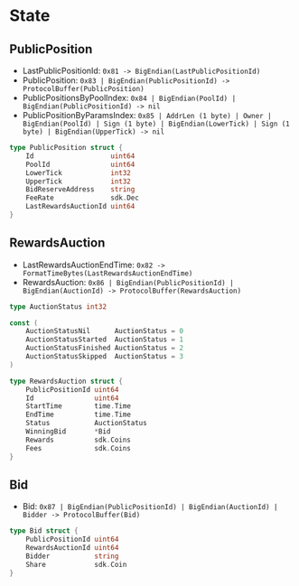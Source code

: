 <!-- order: 2 -->

# State

## PublicPosition

* LastPublicPositionId: `0x81 -> BigEndian(LastPublicPositionId)`
* PublicPosition: `0x83 | BigEndian(PublicPositionId) -> ProtocolBuffer(PublicPosition)`
* PublicPositionsByPoolIndex: `0x84 | BigEndian(PoolId) | BigEndian(PublicPositionId) -> nil`
* PublicPositionByParamsIndex: `0x85 | AddrLen (1 byte) | Owner | BigEndian(PoolId) | Sign (1 byte) | BigEndian(LowerTick) | Sign (1 byte) | BigEndian(UpperTick) -> nil`

```go
type PublicPosition struct {
    Id                   uint64
    PoolId               uint64
    LowerTick            int32
    UpperTick            int32
    BidReserveAddress    string
    FeeRate              sdk.Dec
    LastRewardsAuctionId uint64
}
```

## RewardsAuction

* LastRewardsAuctionEndTime: `0x82 -> FormatTimeBytes(LastRewardsAuctionEndTime)`
* RewardsAuction: `0x86 | BigEndian(PublicPositionId) | BigEndian(AuctionId) -> ProtocolBuffer(RewardsAuction)`

```go
type AuctionStatus int32

const (
    AuctionStatusNil      AuctionStatus = 0
    AuctionStatusStarted  AuctionStatus = 1
    AuctionStatusFinished AuctionStatus = 2
    AuctionStatusSkipped  AuctionStatus = 3
)

type RewardsAuction struct {
    PublicPositionId uint64
    Id               uint64
    StartTime        time.Time
    EndTime          time.Time
    Status           AuctionStatus
    WinningBid       *Bid
    Rewards          sdk.Coins
    Fees             sdk.Coins
}
```

## Bid

* Bid: `0x87 | BigEndian(PublicPositionId) | BigEndian(AuctionId) | Bidder -> ProtocolBuffer(Bid)`

```go
type Bid struct {
    PublicPositionId uint64
    RewardsAuctionId uint64
    Bidder           string
    Share            sdk.Coin
}
```
